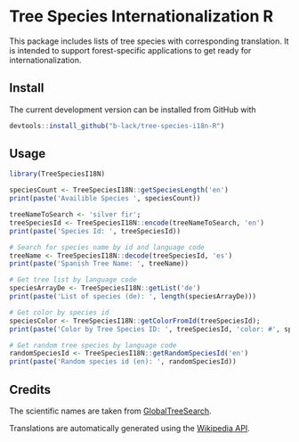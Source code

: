 # Tree Species Internationalization R

This package includes lists of tree species with corresponding translation. It is intended to support forest-specific applications to get ready for internationalization.

## Install

The current development version can be installed from GitHub with

```r
devtools::install_github("b-lack/tree-species-i18n-R")
```

## Usage

```r
library(TreeSpeciesI18N)

speciesCount <- TreeSpeciesI18N::getSpeciesLength('en')
print(paste('Availible Species ', speciesCount))

treeNameToSearch <- 'silver fir';
treeSpeciesId <- TreeSpeciesI18N::encode(treeNameToSearch, 'en')
print(paste('Species Id: ', treeSpeciesId))

# Search for species name by id and language code
treeName <- TreeSpeciesI18N::decode(treeSpeciesId, 'es')
print(paste('Spanish Tree Name: ', treeName))

# Get tree list by language code
speciesArrayDe <- TreeSpeciesI18N::getList('de')
print(paste('List of species (de): ', length(speciesArrayDe)))

# Get color by species id
speciesColor <- TreeSpeciesI18N::getColorFromId(treeSpeciesId);
print(paste('Color by Tree Species ID: ', treeSpeciesId, 'color: #', speciesColor))

# Get random tree species by language code
randomSpeciesId <- TreeSpeciesI18N::getRandomSpeciesId('en')
print(paste('Random species id (en): ', randomSpeciesId))
```

## Credits

The scientific names are taken from [GlobalTreeSearch](https://tools.bgci.org/global_tree_search.php).

Translations are automatically generated using the [Wikipedia API](https://www.mediawiki.org/wiki/API).
